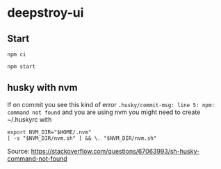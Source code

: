 # deepstroy-ui


## Start
``` 
npm ci

npm start
``` 

## husky with nvm

If on commit you see this kind of error `.husky/commit-msg: line 5: npm: command not found` and you are using nvm you might need to create ~/.huskyrc with
```
export NVM_DIR="$HOME/.nvm"
[ -s "$NVM_DIR/nvm.sh" ] && \. "$NVM_DIR/nvm.sh"
```
Source: https://stackoverflow.com/questions/67063993/sh-husky-command-not-found
